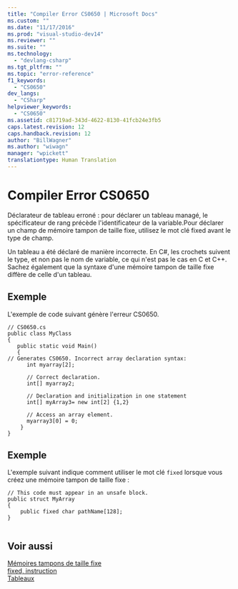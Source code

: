```yaml
---
title: "Compiler Error CS0650 | Microsoft Docs"
ms.custom: ""
ms.date: "11/17/2016"
ms.prod: "visual-studio-dev14"
ms.reviewer: ""
ms.suite: ""
ms.technology: 
  - "devlang-csharp"
ms.tgt_pltfrm: ""
ms.topic: "error-reference"
f1_keywords: 
  - "CS0650"
dev_langs: 
  - "CSharp"
helpviewer_keywords: 
  - "CS0650"
ms.assetid: c81719ad-343d-4622-8130-41fcb24e3fb5
caps.latest.revision: 12
caps.handback.revision: 12
author: "BillWagner"
ms.author: "wiwagn"
manager: "wpickett"
translationtype: Human Translation
---
```

# Compiler Error CS0650
Déclarateur de tableau erroné : pour déclarer un tableau managé, le spécificateur de rang précède l'identificateur de la variable.Pour déclarer un champ de mémoire tampon de taille fixe, utilisez le mot clé fixed avant le type de champ.  
  
 Un tableau a été déclaré de manière incorrecte.  En C\#, les crochets suivent le type, et non pas le nom de variable, ce qui n'est pas le cas en C et C\+\+.  Sachez également que la syntaxe d'une mémoire tampon de taille fixe diffère de celle d'un tableau.  
  
## Exemple  
 L'exemple de code suivant génère l'erreur CS0650.  
  
```  
// CS0650.cs  
public class MyClass  
{  
   public static void Main()  
   {  
// Generates CS0650. Incorrect array declaration syntax:  
      int myarray[2];     
  
      // Correct declaration.  
      int[] myarray2;  
  
      // Declaration and initialization in one statement  
      int[] myArray3= new int[2] {1,2}  
  
      // Access an array element.  
      myarray3[0] = 0;  
    }  
}  
```  
  
## Exemple  
 L'exemple suivant indique comment utiliser le mot clé `fixed` lorsque vous créez une mémoire tampon de taille fixe :  
  
```  
// This code must appear in an unsafe block.   
public struct MyArray   
{  
    public fixed char pathName[128];  
}  
  
```  
  
## Voir aussi  
 [Mémoires tampons de taille fixe](../../../csharp/programming-guide/unsafe-code-pointers/fixed-size-buffers.md)   
 [fixed, instruction](../../../csharp/language-reference/keywords/fixed-statement.md)   
 [Tableaux](../../../csharp/programming-guide/arrays/index.md)